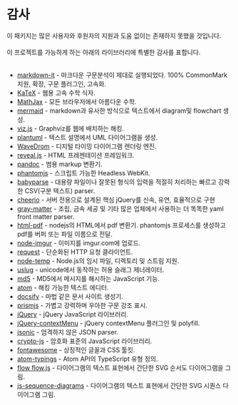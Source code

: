 # 감사

이 패키지는 많은 사용자와 후원자의 지원과 도움 없이는 존재하지 못했을 것입니다.<br></br>
이 프로젝트를 가능하게 하는 아래의 라이브러리에 특별한 감사를 표합니다.<br></br>
- [markdown-it](https://github.com/markdown-it/markdown-it) - 마크다운 구문분석이 제대로 실행되었다. 100% CommonMark 지원, 확장, 구문 플러그인, 고속화.
- [KaTeX](https://github.com/KaTeX/KaTeX) - 웹용 고속 수학 식자.
- [MathJax](https://github.com/mathjax/MathJax) - 모든 브라우저에서 아름다운 수학.
- [mermaid](https://github.com/mermaid-js/mermaid) - markdown과 유사한 방식으로 텍스트에서 diagram및 flowchart 생성.
- [viz.js](https://github.com/mdaines/viz.js) - Graphviz를 웹에 배치하는 해킹.
- [plantuml](https://github.com/plantuml/plantuml) - 텍스트 설명에서 UML 다이어그램을 생성.
- [WaveDrom](https://github.com/wavedrom/wavedrom) - 디지털 타이밍 다이어그램 렌더링 엔진.
- [reveal.js](https://github.com/hakimel/reveal.js) - HTML 프레젠테이션 프레임워크.
- [pandoc](https://github.com/jgm/pandoc) - 범용 markup 변환기.
- [phantomjs](https://github.com/ariya/phantomjs) - 스크립트 가능한 Headless WebKit.
- [babyparse](https://github.com/mholt/PapaParse) - 대용량 파일이나 잘못된 형식의 입력을 적절히 처리하는 빠르고 강력한 CSV(구분 텍스트) parser.
- [cheerio](https://github.com/cheeriojs/cheerio) - 서버 전용으로 설계된 핵심 jQuery를 신속, 유연, 효율적으로 구현
- [gray-matter](https://github.com/jonschlinkert/gray-matter) - 조립, 금속 세공 및 기타 많은 업체에서 사용하는 더 똑똑한 yaml front matter parser.
- [html-pdf](https://github.com/marcbachmann/node-html-pdf) - nodejs의 HTML에서 pdf 변환기. phantomjs 프로세스를 생성하고 pdf를 버퍼 또는 파일 이름으로 전달.
- [node-imgur](https://github.com/kaimallea/node-imgur) - 이미지를 imgur.com에 업로드.
- [request](https://github.com/request/request) - 단순화된 HTTP 요청 클라이언트.
- [node-temp](https://github.com/bruce/node-temp) - Node.js의 임시 파일, 디렉토리 및 스트림 지원.
- [uslug](https://github.com/jeremys/uslug) - unicode에서 동작하는 허용 슬래그 제너레이터.
- [md5](https://github.com/pvorb/node-md5) - MD5에서 메시지를 해시하는 JavaScript 기능.
- [atom](https://github.com/atom/atom) - 해킹 가능한 텍스트 에디터.
- [docsify](https://docsify.js.org/#/) - 마법 같은 문서 사이트 생성기.
- [prismjs](https://github.com/PrismJS/prism) - 가볍고 강력하며 우아한 구문 강조 표시.
- [jQuery](https://github.com/jquery/jquery) - jQuery JavaScript 라이브러리.
- [jQuery-contextMenu](https://github.com/swisnl/jQuery-contextMenu) - jQuery contextMenu 플러그인 및 polyfill.
- [jsonic](https://github.com/jsonicjs/jsonic) - 엄격하지 않은 JSON parser.
- [crypto-js](https://github.com/brix/crypto-js) - 암호화 표준의 JavaScript 라이브러리.
- [fontawesome](https://github.com/FortAwesome/Font-Awesome) - 상징적인 글꼴과 CSS 툴킷.
- [atom-typings](https://github.com/GlenCFL/atom-typings) - Atom API의 TypeScript 유형 정의.
- [flow flow.js](https://github.com/adrai/flowchart.js) - 다이어그램의 텍스트 표현에서 간단한 SVG 순서도 다이어그램을 그림.
- [js-sequence-diagrams](https://github.com/bramp/js-sequence-diagrams) - 다이어그램의 텍스트 표현에서 간단한 SVG 시퀀스 다이어그램 그림.
